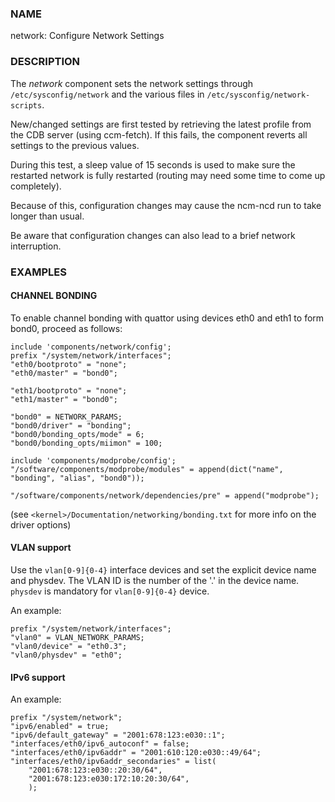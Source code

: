 
### NAME

network: Configure Network Settings

### DESCRIPTION

The _network_ component sets the network settings through `/etc/sysconfig/network`
and the various files in `/etc/sysconfig/network-scripts`.

New/changed settings are first tested by retrieving the latest profile from the
CDB server (using ccm-fetch).
If this fails, the component reverts all settings to the previous values.

During this test, a sleep value of 15 seconds is used to make sure the restarted network
is fully restarted (routing may need some time to come up completely).

Because of this, configuration changes may cause the ncm-ncd run to take longer than usual.

Be aware that configuration changes can also lead to a brief network interruption.

### EXAMPLES

#### CHANNEL BONDING

To enable channel bonding with quattor using devices eth0 and eth1 to form bond0, proceed as follows:

    include 'components/network/config';
    prefix "/system/network/interfaces";
    "eth0/bootproto" = "none";
    "eth0/master" = "bond0";

    "eth1/bootproto" = "none";
    "eth1/master" = "bond0";

    "bond0" = NETWORK_PARAMS;
    "bond0/driver" = "bonding";
    "bond0/bonding_opts/mode" = 6;
    "bond0/bonding_opts/miimon" = 100;

    include 'components/modprobe/config';
    "/software/components/modprobe/modules" = append(dict("name", "bonding", "alias", "bond0"));

    "/software/components/network/dependencies/pre" = append("modprobe");

(see `<kernel>/Documentation/networking/bonding.txt` for more info on the driver options)

#### VLAN support

Use the `vlan[0-9]{0-4}` interface devices and set the explicit device name and physdev.
The VLAN ID is the number of the '.' in the device name.
` physdev ` is mandatory for `vlan[0-9]{0-4}` device.

An example:

    prefix "/system/network/interfaces";
    "vlan0" = VLAN_NETWORK_PARAMS;
    "vlan0/device" = "eth0.3";
    "vlan0/physdev" = "eth0";

#### IPv6 support

An example:

    prefix "/system/network";
    "ipv6/enabled" = true;
    "ipv6/default_gateway" = "2001:678:123:e030::1";
    "interfaces/eth0/ipv6_autoconf" = false;
    "interfaces/eth0/ipv6addr" = "2001:610:120:e030::49/64";
    "interfaces/eth0/ipv6addr_secondaries" = list(
        "2001:678:123:e030::20:30/64",
        "2001:678:123:e030:172:10:20:30/64",
        );
